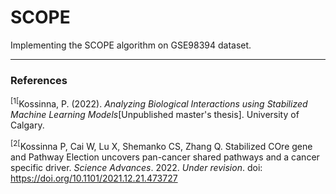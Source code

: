 # SCOPE
Implementing the SCOPE algorithm on GSE98394 dataset. 

---
### References
<sup>[1[</sup>Kossinna, P. (2022). *Analyzing Biological Interactions using Stabilized Machine Learning Models*[Unpublished master's thesis]. University of Calgary.  

<sup>[2[</sup>Kossinna P, Cai W, Lu X, Shemanko CS, Zhang Q. Stabilized COre gene and Pathway Election uncovers pan-cancer shared pathways and a cancer specific driver. *Science Advances*. 2022. *Under revision*. doi: https://doi.org/10.1101/2021.12.21.473727 
